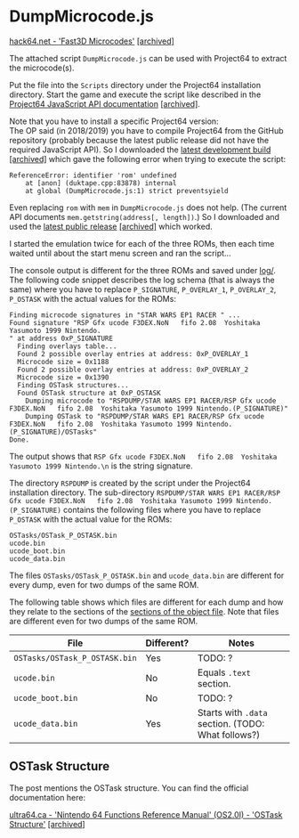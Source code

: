 # DumpMicrocode.js

[hack64.net - 'Fast3D Microcodes'](https://hack64.net/Thread-Fast3D-Microcodes)
[[archived]](https://web.archive.org/web/20240608132342/https://hack64.net/Thread-Fast3D-Microcodes)

The attached script ``DumpMicrocode.js`` can be used with Project64 to extract the microcode(s). 

Put the file into the ``Scripts`` directory under the Project64 installation directory. 
Start the game and execute the script like described in the
[Project64 JavaScript API documentation](https://hack64.net/docs/pj64d/apidoc.php)
[[archived]](https://web.archive.org/web/20240608135124/https://hack64.net/docs/pj64d/apidoc.php).

Note that you have to install a specific Project64 version:  
The OP said (in 2018/2019) you have to compile Project64 from the GitHub repository (probably because the latest public release did not have the required JavaScript API). 
So I downloaded the
[latest development build](https://www.pj64-emu.com/nightly-builds)
[[archived]](https://web.archive.org/web/20240608134616/https://www.pj64-emu.com/nightly-builds)
which gave the following error when trying to execute the script:

```text
ReferenceError: identifier 'rom' undefined
    at [anon] (duktape.cpp:83878) internal
    at global (DumpMicrocode.js:1) strict preventsyield
```

Even replacing ``rom`` with ``mem`` in ``DumpMicrocode.js`` does not help. 
(The current API documents ``mem.getstring(address[, length])``.)
So I downloaded and used the
[latest public release](https://www.pj64-emu.com/public-releases)
[[archived]](https://web.archive.org/web/20240607040637/https://www.pj64-emu.com/public-releases)
which worked.

I started the emulation twice for each of the three ROMs, then each time waited until about the start menu screen and ran the script...

The console output is different for the three ROMs and saved under [log/](log/). 
The following code snippet describes the log schema (that is always the same) where you have to replace 
``P_SIGNATURE``, ``P_OVERLAY_1``, ``P_OVERLAY_2``, ``P_OSTASK`` with the actual values for the ROMs:

```text
Finding microcode signatures in "STAR WARS EP1 RACER " ...
Found signature "RSP Gfx ucode F3DEX.NoN   fifo 2.08  Yoshitaka Yasumoto 1999 Nintendo.
" at address 0xP_SIGNATURE
  Finding overlays table...
  Found 2 possible overlay entries at address: 0xP_OVERLAY_1
  Microcode size = 0x1188
  Found 2 possible overlay entries at address: 0xP_OVERLAY_2
  Microcode size = 0x1390
  Finding OSTask structures...
  Found OSTask structure at 0xP_OSTASK
    Dumping microcode to "RSPDUMP/STAR WARS EP1 RACER/RSP Gfx ucode F3DEX.NoN   fifo 2.08  Yoshitaka Yasumoto 1999 Nintendo.(P_SIGNATURE)"
    Dumping OSTask to "RSPDUMP/STAR WARS EP1 RACER/RSP Gfx ucode F3DEX.NoN   fifo 2.08  Yoshitaka Yasumoto 1999 Nintendo.(P_SIGNATURE)/OSTasks"
Done.
```

The output shows that 
``RSP Gfx ucode F3DEX.NoN   fifo 2.08  Yoshitaka Yasumoto 1999 Nintendo.\n`` 
is the string signature.

The directory ``RSPDUMP`` is created by the script under the Project64 installation directory. 
The sub-directory ``RSPDUMP/STAR WARS EP1 RACER/RSP Gfx ucode F3DEX.NoN   fifo 2.08  Yoshitaka Yasumoto 1999 Nintendo.(P_SIGNATURE)``
contains the following files where you have to replace ``P_OSTASK`` with the actual value for the ROMs:

```text
OSTasks/OSTask_P_OSTASK.bin
ucode.bin
ucode_boot.bin
ucode_data.bin
```

 The files ``OSTasks/OSTask_P_OSTASK.bin`` and ``ucode_data.bin`` are different for every dump, even for two dumps of the same ROM. 

The following table shows which files are different for each dump and how they relate to the sections of the [sections of the object file](/ucode/objcopy/). Note that files are different even for two dumps of the same ROM.

| File                            | Different? | Notes |
|---------------------------------|-----|--------------|
| ``OSTasks/OSTask_P_OSTASK.bin`` | Yes | TODO: ? |
| ``ucode.bin``                   | No  | Equals ``.text`` section. |
| ``ucode_boot.bin``              | No  | TODO: ? |
| ``ucode_data.bin``              | Yes | Starts with ``.data`` section. (TODO: What follows?) |

## OSTask Structure

The post mentions the OSTask structure. You can find the official documentation here:

[ultra64.ca - 'Nintendo 64 Functions Reference Manual' (OS2.0I) - 'OSTask Structure'](https://ultra64.ca/files/documentation/online-manuals/functions_reference_manual_2.0i/os/OSTask.html)
[[archived]](https://web.archive.org/web/20240608132856/https://ultra64.ca/files/documentation/online-manuals/functions_reference_manual_2.0i/os/OSTask.html)
